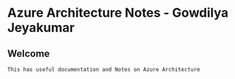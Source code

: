 #  Azure Architecture Notes - Gowdilya Jeyakumar


## Welcome
    This has useful documentation and Notes on Azure Architecture